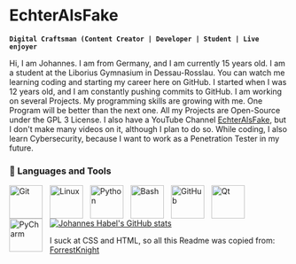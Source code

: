 # EchterAlsFake

**`Digital Craftsman (Content Creator | Developer | Student | Live enjoyer`**

Hi, I am Johannes. I am from Germany, and I am currently 15 years old. I am a student at the Liborius 
Gymnasium in Dessau-Rosslau. You can watch me learning coding and starting my career here on GitHub. I started when I was 12 years old, and I am constantly pushing commits to GitHub. I am working on several Projects. My programming skills are growing with me. One Program will be better than the next one. 
All my Projects are Open-Source under the GPL 3 License. I also have a YouTube Channel [EchterAlsFake](https://www.youtube.com/channel/UC1cV2H2WKPYXb2AqBkyXj2Q), but I don't make many videos on it, although I plan to do so.
While coding, I also learn Cybersecurity, because I want to work as a Penetration Tester in my future. 


### 🧰 Languages and Tools

<img align="left" alt="Git" width="60px" style="padding-right:10px;" src="https://cdn.jsdelivr.net/gh/devicons/devicon/icons/git/git-original.svg" />
<img align="left" alt="Linux" width=60px" style="padding-right:10px;" src="https://cdn.jsdelivr.net/gh/devicons/devicon/icons/linux/linux-original.svg" />
<img align="left" alt="Python" width="60px" style="padding-right:10px;" src="https://cdn.jsdelivr.net/gh/devicons/devicon/icons/python/python-plain.svg" />
<img align="left" alt="Bash" width="60px" style="padding-right:10px;" src="https://cdn.jsdelivr.net/gh/devicons/devicon/icons/bash/bash-original.svg" />
<img align="left" alt="GitHub" width="60x" style="padding-right:10px;" src="https://cdn.jsdelivr.net/gh/devicons/devicon/icons/github/github-original.svg" />
<img align="left" alt="Qt" width="60px" style="padding-right:10px;" src="https://cdn.jsdelivr.net/gh/devicons/devicon/icons/qt/qt-original.svg" />
<img align="left" alt="PyCharm" width="60" style="padding-right:10px;" src="https://cdn.jsdelivr.net/gh/devicons/devicon/icons/pycharm/pycharm-original-wordmark.svg" />
<br>
<br>



[![Johannes Habel's GitHub stats](https://github-readme-stats.vercel.app/api?username=echteralsfake&show_icons=true&theme=tokyonight)](https://github.com/anuraghazra/github-readme-stats)

I suck at CSS and HTML, so all this Readme was copied from: [ForrestKnight](https://github.com/ForrestKnight)
